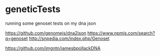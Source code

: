# geneticTests
running some genoset tests on my dna json

https://github.com/genomejs/dna2json
https://www.npmjs.com/search?q=genoset
http://snpedia.com/index.php/Genoset

https://github.com/imgntn/jamesbpollackDNA

